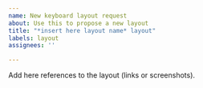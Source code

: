 ```yaml
---
name: New keyboard layout request
about: Use this to propose a new layout
title: "*insert here layout name* layout"
labels: layout
assignees: ''

---
```


Add here references to the layout (links or screenshots).
